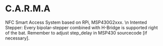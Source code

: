 # C.A.R.M.A

NFC Smart Access System based on RPi, MSP430G2xxx. \n
Intented Stepper: Every bipolar-stepper combined with H-Bridge is supported right of the bat.
Remember to adjust step_delay in MSP430 sourcecode [if necessary].
